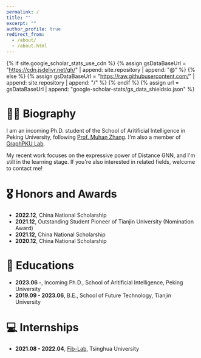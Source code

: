 ```yaml
---
permalink: /
title: ""
excerpt: ""
author_profile: true
redirect_from: 
  - /about/
  - /about.html
---
```


{% if site.google_scholar_stats_use_cdn %}
{% assign gsDataBaseUrl = "https://cdn.jsdelivr.net/gh/" | append: site.repository | append: "@" %}
{% else %}
{% assign gsDataBaseUrl = "https://raw.githubusercontent.com/" | append: site.repository | append: "/" %}
{% endif %}
{% assign url = gsDataBaseUrl | append: "google-scholar-stats/gs_data_shieldsio.json" %}

<span class='anchor' id='about-me'></span>

# 🧑‍💻 Biography

I am an incoming Ph.D. student of the School of Aritificial Intelligence in Peking University, following <a href='https://muhanzhang.github.io'>Prof. Muhan Zhang</a>. I'm also a member of <a href='https://github.com/GraphPKU'>GraphPKU Lab</a>.

My recent work focuses on the expressive power of Distance GNN, and I'm still in the learning stage. If you're also interested in related fields, welcome to contact me! 




# 🎖 Honors and Awards
- **2022.12**, China National Scholarship
- **2021.12**, Outstanding Student Pioneer of Tianjin University (Nomination Award)
- **2021.12**, China National Scholarship
- **2020.12**, China National Scholarship

# 📖 Educations
- **2023.06 -**,         Incoming Ph.D., School of Aritificial Intelligence, Peking University
- **2019.09 - 2023.06**, B.E.,           School of Future Technology,        Tianjin University

# 💻 Internships
- **2021.08 - 2022.04**, <a href='http://fi.ee.tsinghua.edu.cn'>Fib-Lab</a>, Tsinghua University